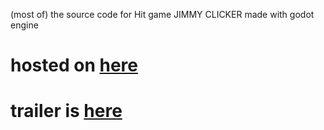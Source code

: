 (most of) the source code for Hit game JIMMY CLICKER
made with godot engine
# hosted on <a href="https://haitivine.itch.io/jimmy-clicker">here</a>
# trailer is <a href="https://www.youtube.com/watch?v=_U01nhqs3Do">here</a>
